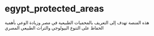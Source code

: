 # egypt_protected_areas
هذه المنصة تهدف إلى التعريف بالمحميات الطبيعية في مصر وزيادة الوعي بأهمية الحفاظ على التنوع البيولوجي والتراث الطبيعي المصري
